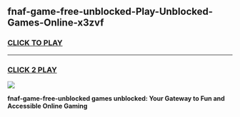 
## fnaf-game-free-unblocked-Play-Unblocked-Games-Online-x3zvf
<h3>
<a href="https://premium76.site?title=fnaf-game-free-unblocked&ref=24A">CLICK TO PLAY</a></h3>
<hr>

<h3>
<a href="https://premium76.site?title=fnaf-game-free-unblocked&ref=24A">CLICK 2 PLAY</a>
  
</h3>

<a href="https://premium76.site?title=fnaf-game-free-unblocked&ref=24A"><img src="https://clearcache.store/games.png"></a>


**fnaf-game-free-unblocked games unblocked: Your Gateway to Fun and Accessible Online Gaming**
